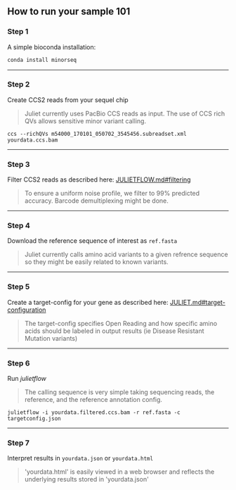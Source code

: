 ## How to run your sample 101

### Step 1
A simple bioconda installation:

```sh
conda install minorseq
```

--------
### Step 2
Create CCS2 reads from your sequel chip

> Juliet currently uses PacBio CCS reads as input. The use of CCS rich QVs allows sensitive minor variant calling.

```
ccs --richQVs m54000_170101_050702_3545456.subreadset.xml yourdata.ccs.bam
```

--------
### Step 3
Filter CCS2 reads as described here: [JULIETFLOW.md#filtering](JULIETFLOW.md#filtering)

> To ensure a uniform noise profile, we filter to 99% predicted
>  accuracy. Barcode demultiplexing might be done.

--------
### Step 4
Download the reference sequence of interest as `ref.fasta`

> Juliet currently calls amino acid variants to a given refrence
>  sequence so they might be easily related to known variants.

--------
### Step 5
Create a target-config for your gene as described here: [JULIET.md#target-configuration](JULIET.md#target-configuration)

> The target-config specifies Open Reading and how specific amino
>  acids should be labeled in output results (ie Disease Resistant
>  Mutation variants)


--------
### Step 6
Run *julietflow*

> The calling sequence is very simple taking sequencing reads, the
>  reference, and the reference annotation config.

```
julietflow -i yourdata.filtered.ccs.bam -r ref.fasta -c targetconfig.json
```

--------
### Step 7
Interpret results in `yourdata.json` or `yourdata.html`

> 'yourdata.html' is easily viewed in a web browser and reflects the
>  underlying results stored in 'yourdata.json'